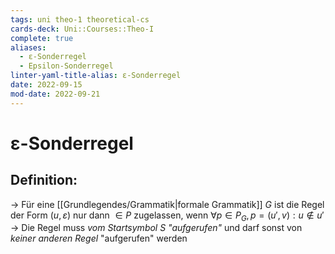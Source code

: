 ```yaml
---
tags: uni theo-1 theoretical-cs
cards-deck: Uni::Courses::Theo-I
complete: true
aliases:
  - ε-Sonderregel
  - Epsilon-Sonderregel
linter-yaml-title-alias: ε-Sonderregel
date: 2022-09-15
mod-date: 2022-09-21
---
```


# ε-Sonderregel

## Definition:
-> Für eine [[Grundlegendes/Grammatik|formale Grammatik]] $G$ ist die Regel der Form $(u,\varepsilon)$ nur dann $\in P$ zugelassen, wenn $\forall p\in P_G,p=(u',v):u\notin u'$
	-> Die Regel muss *vom Startsymbol* $S$ *"aufgerufen"* und darf sonst von *keiner anderen Regel* "aufgerufen" werden
